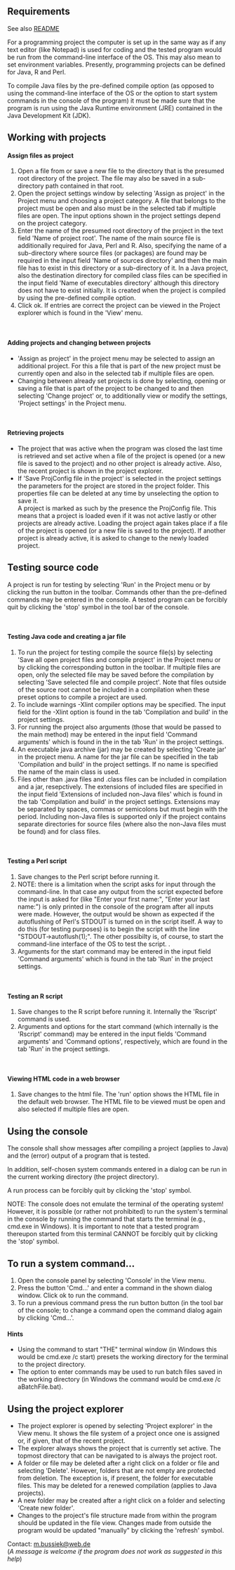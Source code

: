 <h2 id="Requirements">Requirements</h2>
<p>See also
   <a href="https://github.com/Eadgyth/Programming-Editor/blob/master/README.md">
   README
   </a>
</p>
<p>For a programming project the computer is set up in the same way as if any text
   editor (like Notepad) is used for coding and the tested program would be run
   from the command-line interface of the OS. This may also mean to set environment
   variables. Presently, programming projects can be defined for Java, R and Perl.
</p>
<p>To compile Java files by the pre-defined compile option (as opposed to using the
   command-line interface of the OS or the option to start system commands in the
   console of the program) it must be made sure that the program is run using the
   Java Runtime environment (JRE) contained in the Java Development Kit (JDK).
</p>

<h2>Working with projects</h2>

<h4>Assign files as project</h4>
<ol>
<li>Open a file from or save a new file to the directory that is the presumed root
    directory of the project. The file may also be saved in a sub-directory path
    contained in that root.</li>
<li>Open the project settings window by selecting 'Assign as project' in the
    Project menu and choosing a project category. A file that belongs to the
    project must be open and also must be in the selected tab if multiple files
    are open. The input options shown in the project settings depend on the project
    category.</li>
<li>Enter the name of the presumed root directory of the project in the text field
    'Name of project root'. The name of the main source file is additionally
    required for Java, Perl and R. Also, specifying the name of a sub-directory
    where source files (or packages) are found may be required in the input field
    'Name of sources directory' and then the main file has to exist in this
    directory or a sub-directory of it. In a Java project, also the destination
    directory for compiled class files can be specified in the input field 'Name of
    executables directory' although this directory does not have to exist
    initially. It is created when the project is compiled by using the pre-defined
    compile option.</li>
<li>Click ok. If entries are correct the project can be viewed in the Project
    explorer which is found in the 'View' menu.</li>
</ol>
<br>

<h4>Adding projects and changing between projects</h4>
<ul>
<li>'Assign as project' in the project menu may be selected to assign an additional
    project. For this a file that is part of the new project must be currently
    open and also in the selected tab if multiple files are open.</li>
<li>Changing between already set projects is done by selecting, opening or saving a
    file that is part of the project to be changed to and then selecting 'Change
    project' or, to additionally view or modify the settings, 'Project settings'
    in the Project menu.</li>
</ul>
<br>

<h4>Retrieving projects</h4>
<ul>
<li>The project that was active when the program was closed the last time is
    retrieved and set active when a file of the project is opened (or a new
    file is saved to the project) and no other project is already active. Also,
    the recent project is shown in the project explorer.</li>
<li>If 'Save ProjConfig file in the project' is selected in the project settings
    the parameters for the project are stored in the project folder. This
    properties file can be deleted at any time by unselecting the option to save
    it.<br>
    A project is marked as such by the presence the ProjConfig file. This means
    that a project is loaded even if it was not active lastly or other projects
    are already active. Loading the project again takes place if a file of the
    project is opened (or a new file is saved to the project). If another project
    is already active, it is asked to change to the newly loaded project.</li>
</ul>

<h2>Testing source code</h2>
<p> A project is run for testing by selecting 'Run' in the Project menu or by
    clicking the run button in the toolbar. Commands other than the pre-defined
    commands may be entered in the console.
    A tested program can be forcibly quit by clicking the 'stop' symbol in the
    tool bar of the console.
</p>
<br>
<h4>Testing Java code and creating a jar file</h4>
<ol>
<li>To run the project for testing compile the source file(s) by selecting 'Save
    all open project files and compile project' in the Project menu or by clicking
    the corresponding button in the toolbar. If multiple files are open, only the
    selected file may be saved before the compilation by selecting 'Save selected
    file and compile project'. Note that files outside of the source root cannot
    be included in a compilation when these preset options to compile a project are
    used.</li>
<li>To include warnings -Xlint compiler options may be specified. The input field
    for the -Xlint option is found in the tab 'Compilation and build' in the
    project settings.</li>
<li>For running the project also arguments (those that would be passed to the
    main method) may be entered in the input field 'Command arguments' which is
    found in the in the tab 'Run' in the project settings.</li>
<li>An executable java archive (jar) may be created by selecting 'Create jar' in
    the project menu. A
    name for the jar file can be specified in the tab 'Compilation and build' in
    the project settings. If no name is specified the name of the main class is
    used.</li>
<li>Files other than .java files and .class files can be included in compilation
    and a jar, resepctively. The extensions of included files are specified in the
    input field 'Extensions of included non-Java files' which is found in the tab
    'Compilation and build' in the project settings. Extensions may be separated
    by spaces, commas or semicolons but must begin with the period. Including
    non-Java files is supported only if the project contains separate directories
    for source files (where also the non-Java files must be found) and for class
    files.</li>
</ol>
<br>

<h4>Testing a Perl script</h4>
<ol>
<li>Save changes to the Perl script before running it.</li>
<li>NOTE: there is a limitation when the script asks for input through the
    command-line. In that case any output from the script expected before the input
    is asked for (like "Enter your first name:", "Enter your last name:") is only
    printed in the console of the program after all inputs were made. However, the
    output would be shown as expected if the autoflushing of Perl's STDOUT is
    turned on in the script itself. A way to do this (for testing purposes) is to
    begin the script with the line "STDOUT->autoflush(1);". The other possibilty
    is, of course, to start the command-line interface of the OS to test the script.
   .</li>
<li>Arguments for the start command may be entered in the input field 'Command
    arguments' which is found in the tab 'Run' in the project settings.
</ol>
<br>

<h4>Testing an R script</h4>
<ol>
<li>Save changes to the R script before running it. Internally the 'Rscript'
    command is used.</li>
<li>Arguments and options for the start command (which internally is the 'Rscript'
    command) may be entered in the input fields 'Command arguments' and 'Command
    options', respectively, which are found in the tab 'Run' in the project
    settings.</li>
</ol>
<br>

<h4>Viewing HTML code in a web browser</h4>
<ol>
<li>Save changes to the html file. The 'run' option shows the HTML file in the
    default web browser. The HTML file to be viewed must be open and also selected
    if multiple files are open.</li>
</ol>

<h2>Using the console</h2>
<p>The console shall show messages after compiling a project (applies to Java) and
   the (error) output of a program that is tested.</p>
<p>In addition, self-chosen system commands entered in a dialog can be run in the
   current working directory (the project directory).</p>
<p>A run process can be forcibly quit by clicking the 'stop' symbol.</p>
<p>NOTE: The console does not emulate the terminal of the operating system!
   However, it is possible (or rather not prohibited) to run the system's terminal
   in the console by running the command that starts the terminal (e.g., cmd.exe in
   Windows). It is important to note that a tested program thereupon started from
   this terminal CANNOT be forcibly quit by clicking the 'stop' symbol.</p>
<h2>To run a system command...</h2>
<ol>
<li>Open the console panel by selecting 'Console' in the View menu.</li>
<li>Press the button 'Cmd...' and enter a command in the shown dialog window. Click
    ok to run the command.</li>
<li>To run a previous command press the run button button (in the tool bar of the
    console; to change a command open the command dialog again by clicking 'Cmd...'.
</li>
</ol>
<h4>Hints</h4>
<ul>
<li>Using the command to start "THE" terminal window (in Windows this would be
    cmd.exe /c start) presets the working directory for the terminal to the
    project directory.</li>
<li>The option to enter commands may be used to run batch files saved in the
    working directory (in Windows the command would be cmd.exe /c aBatchFile.bat).
</li>
</ul>

<h2>Using the project explorer</h2>
<ul>
<li>The project explorer is opened by selecting 'Project explorer' in the View
    menu. It shows the file system of a project once one is assigned or, if given,
    that of the recent project.</li>
<li>The explorer always shows the project that is currently set active. The topmost
    directory that can be navigated to is always the project root.</li>
<li>A folder or file may be deleted after a right click on a folder or file and
    selecting 'Delete'. However, folders that are not empty are protected from
    deletion. The exception is, if present, the folder for executable files. This
    may be deleted for a renewed compilation (applies to Java projects).
</li>
<li>A new folder may be created after a right click on a folder and selecting
   'Create new folder'.
</li>
<li>Changes to the project's file structure made from within the program should be
    updated in the file view. Changes made from outside the program would be updated
    "manually" by clicking the 'refresh' symbol.
</li>
</ul>  
<p>Contact: <a href="mailto:m.bussiek@web.de">m.bussiek@web.de</a><br>
(<i>A message is welcome if the program does not work as suggested in this help</i>)
</p>
    
